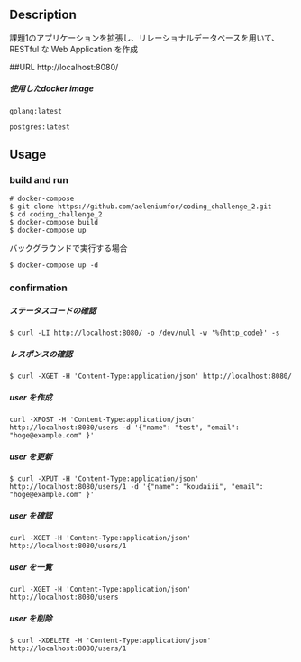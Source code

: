 ## Description
課題1のアプリケーションを拡張し、リレーショナルデータベースを用いて、 RESTful な Web Application を作成

##URL
http://localhost:8080/
##### 使用したdocker image
```docker
golang:latest
```
```docker
postgres:latest
```
## Usage

### build and run
```docker:
# docker-compose
$ git clone https://github.com/aeleniumfor/coding_challenge_2.git
$ cd coding_challenge_2
$ docker-compose build
$ docker-compose up
```
バックグラウンドで実行する場合
```
$ docker-compose up -d
```
### confirmation

##### ステータスコードの確認
```
$ curl -LI http://localhost:8080/ -o /dev/null -w '%{http_code}' -s
```

##### レスポンスの確認
```
$ curl -XGET -H 'Content-Type:application/json' http://localhost:8080/
```
##### user を作成
```
curl -XPOST -H 'Content-Type:application/json' http://localhost:8080/users -d '{"name": "test", "email": "hoge@example.com" }'
```

##### user を更新
```
$ curl -XPUT -H 'Content-Type:application/json' http://localhost:8080/users/1 -d '{"name": "koudaiii", "email": "hoge@example.com" }'

```
##### user を確認
```
curl -XGET -H 'Content-Type:application/json' http://localhost:8080/users/1
```
##### user を一覧
```
curl -XGET -H 'Content-Type:application/json' http://localhost:8080/users
```
##### user を削除
```
$ curl -XDELETE -H 'Content-Type:application/json' http://localhost:8080/users/1
```

